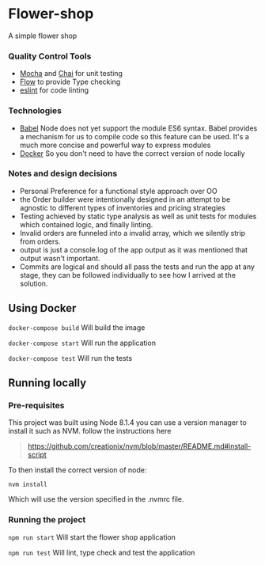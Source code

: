# Flower-shop
A simple flower shop

### Quality Control Tools

- [Mocha](https://mochajs.org/) and [Chai](chaijs.com) for unit testing
- [Flow](https://flow.org/) to provide Type checking
- [eslint](http://eslint.org/) for code linting

### Technologies

- [Babel](https://babeljs.io/) Node does not yet support the module ES6 syntax. Babel provides a mechanism for us to compile code so this feature can be used. It's a much more concise and powerful way to express modules
- [Docker](https://www.docker.com/) So you don't need to have the correct version of node locally

### Notes and design decisions

- Personal Preference for a functional style approach over OO
- the Order builder were intentionally designed in an attempt to be agnostic to different types of inventories and pricing strategies
- Testing achieved by static type analysis as well as unit tests for modules which contained logic, and finally linting.
- Invalid orders are funneled into a invalid array, which we silently strip from orders.
- output is just a console.log of the app output as it was mentioned that output wasn't important.
- Commits are logical and should all pass the tests and run the app at any stage, they can be followed individually to see how I arrived at the solution.


## Using Docker

`docker-compose build` Will build the image

`docker-compose start` Will run the application 

`docker-compose test` Will run the tests

## Running locally

### Pre-requisites
This project was built using Node 8.1.4 you can use a version manager to install it 
such as NVM. follow the instructions here
 
> https://github.com/creationix/nvm/blob/master/README.md#install-script

To then install the correct version of node:

`nvm install`

Which will use the version specified in the .nvmrc file. 

### Running the project

`npm run start` Will start the flower shop application

`npm run test` Will lint, type check and test the application


